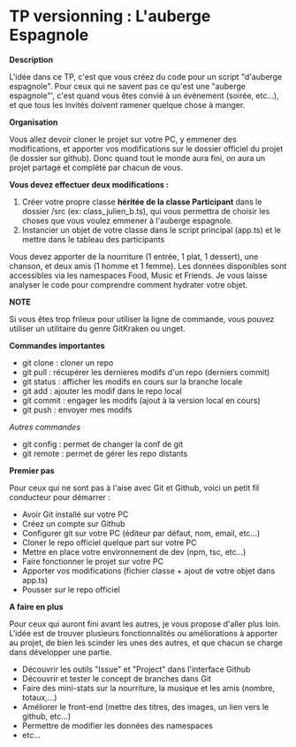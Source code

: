 # TP versionning : L'auberge Espagnole


**Description**

L'idée dans ce TP, c'est que vous créez du code pour un script "d'auberge espagnole". Pour ceux qui ne savent pas ce qu'est une "auberge espagnole"',
c'est quand vous êtes convié à un évènement (soirée, etc...), et que tous les invités doivent ramener quelque chose à manger.


**Organisation**

Vous allez devoir cloner le projet sur votre PC, y emmener des modifications, et apporter vos modifications sur le dossier officiel du projet (le dossier sur github).
Donc quand tout le monde aura fini, on aura un projet partagé et complété par chacun de vous.

**Vous devez effectuer deux modifications :**
1. Créer votre propre classe **héritée de la classe Participant** dans le dossier /src (ex: class_julien_b.ts), qui vous permettra de choisir les choses que vous voulez emmener à l'auberge espagnole.
2. Instancier un objet de votre classe dans le script principal (app.ts) et le mettre dans le tableau des participants

Vous devez apporter de la nourriture (1 entrée, 1 plat, 1 dessert), une chanson, et deux amis (1 homme et 1 femme). Les données disponibles
sont accessibles via les namespaces Food, Music et Friends. Je vous laisse analyser le code pour comprendre comment hydrater votre objet.


**NOTE**

Si vous êtes trop frileux pour utiliser la ligne de commande, vous pouvez utiliser un utilitaire du genre GitKraken ou unget.


**Commandes importantes**
* git clone : cloner un repo
* git pull : récupérer les dernieres modifs d'un repo (derniers commit)
* git status : afficher les modifs en cours sur la branche locale
* git add : ajouter les modif dans le repo local
* git commit : engager les modifs (ajout à la version local en cours)
* git push : envoyer mes modifs

*Autres commandes*
* git config : permet de changer la conf de git
* git remote : permet de gérer les repo distants

**Premier pas**

Pour ceux qui ne sont pas à l'aise avec Git et Github, voici un petit fil conducteur pour démarrer :

* Avoir Git installé sur votre PC
* Créez un compte sur Github
* Configurer git sur votre PC (éditeur par défaut, nom, email, etc...)
* Cloner le repo officiel quelque part sur votre PC
* Mettre en place votre environnement de dev (npm, tsc, etc...)
* Faire fonctionner le projet sur votre PC
* Apporter vos modifications (fichier classe + ajout de votre objet dans app.ts)
* Pousser sur le repo officiel


**A faire en plus**

Pour ceux qui auront fini avant les autres, je vous propose d'aller plus loin.
L'idée est de trouver plusieurs fonctionnalités ou améliorations à apporter au projet, de bien les scinder les unes des autres,
et que chacun se charge dans développer une partie.

* Découvrir les outils "Issue" et "Project" dans l'interface Github
* Découvrir et tester le concept de branches dans Git
* Faire des mini-stats sur la nourriture, la musique et les amis (nombre, totaux,...)
* Améliorer le front-end (mettre des titres, des images, un lien vers le github, etc...)
* Permettre de modifier les données des namespaces
* etc...
